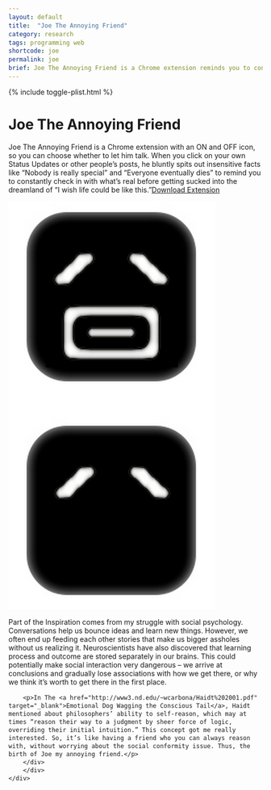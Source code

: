 ```yaml
---
layout: default
title:  "Joe The Annoying Friend"
category: research
tags: programming web
shortcode: joe
permalink: joe
brief: Joe The Annoying Friend is a Chrome extension reminds you to constantly check in with what’s real before getting sucked into the dreamland of “I wish life could be like this.”
---
```

<div class="content-container label-add-border" id="joepage">
	{% include toggle-plist.html %}
	<div class="container-fluid">
		<div class="row">
		<div class="col-xs-10 col-xs-offset-1 col-sm-6 col-sm-offset-3 col-md-4 col-md-offset-4">
		<h1>Joe The Annoying Friend</h1>
		<p>Joe The Annoying Friend is a Chrome extension with an ON and OFF icon, so you can choose whether to let him talk. When you click on your own Status Updates or other people’s posts, he bluntly spits out insensitive facts like “Nobody is really special” and “Everyone eventually dies” to remind you to constantly check in with what’s real before getting sucked into the dreamland of “I wish life could be like this.”<a href="#" target="_blank">Download Extension</a>
</p>
		<img src="/assets/joe/onandoff.png"/>
		<p>Part of the Inspiration comes from my struggle with social psychology. Conversations help us bounce ideas and learn new things. However, we often end up feeding each other stories that make us bigger assholes without us realizing it. Neuroscientists have also discovered that learning process and outcome are stored separately in our brains. This could potentially make social interaction very dangerous – we arrive at conclusions and gradually lose associations with how we get there, or why we think it’s worth to get there in the first place.</p>

		<p>In The <a href="http://www3.nd.edu/~wcarbona/Haidt%202001.pdf" target="_blank">Emotional Dog Wagging the Conscious Tail</a>, Haidt mentioned about philosophers’ ability to self-reason, which may at times “reason their way to a judgment by sheer force of logic, overriding their initial intuition.” This concept got me really interested. So, it’s like having a friend who you can always reason with, without worrying about the social conformity issue. Thus, the birth of Joe my annoying friend.</p>
		</div>
		</div>
	</div>
</div>